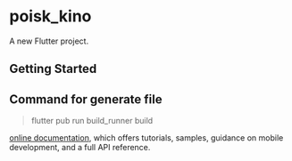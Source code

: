 # poisk_kino

A new Flutter project.

## Getting Started

## Command for generate file
> flutter pub run build_runner build


[online documentation](https://docs.flutter.dev/), which offers tutorials,
samples, guidance on mobile development, and a full API reference.
